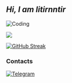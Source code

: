## *Hi, I am litirnntir*
![Coding](https://raw.githubusercontent.com/litirnntir/litirnntir/main/1VM9.gif)

![](https://komarev.com/ghpvc/?username=litirnntir&color=yellow)

[![GitHub Streak](https://streak-stats.demolab.com?user=litirnntir&theme=onedark)](https://git.io/streak-stats)

### Contacts
[![Telegram](https://img.shields.io/badge/telegram-1f272e?style=for-the-badge&logo=telegram)](https://t.me/salnyed)
